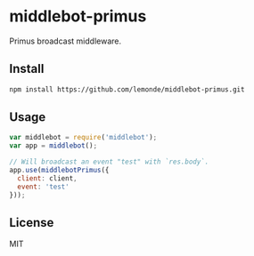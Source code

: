 # middlebot-primus

Primus broadcast middleware.

## Install

```sh
npm install https://github.com/lemonde/middlebot-primus.git
```

## Usage

```js
var middlebot = require('middlebot');
var app = middlebot();

// Will broadcast an event "test" with `res.body`.
app.use(middlebotPrimus({
  client: client,
  event: 'test'
}));
```

## License

MIT